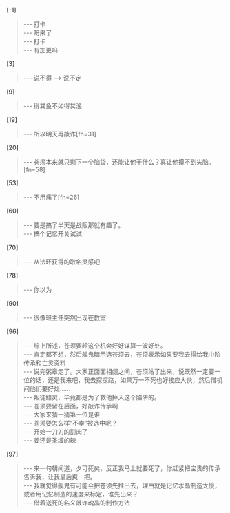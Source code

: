 
[-1] 
>--- 打卡<br>
>--- 盼来了<br>
>--- 打卡<br>
>--- 有加更吗<br>

[3] 
>--- 说不得  —>  说不定<br>

[9] 
>--- 得其鱼不如得其渔<br>

[19] 
>--- 所以明天再敲诈[fn=31]<br>

[20] 
>--- 苍须本来就只剩下一个脑袋，还能让他干什么？真让他摸不到头脑。[fn=58]<br>

[53] 
>--- 不用痛了[fn=26]<br>

[60] 
>--- 要是搞了半天是战贩那就有趣了。<br>
>--- 搞个记忆开关试试<br>

[70] 
>--- 从法环获得的取名灵感吧<br>

[78] 
>--- 你以为<br>

[90] 
>--- 很像班主任突然出现在教室<br>

[96] 
>--- 综上所述，苍须要趁这个机会好好谋算一波好处。<br>
>--- 肯定都不想，然后舰鬼暗示选苍须去，苍须表示如果要我去得给我中阶传承和亡灵资料<br>
>--- 说完粥章走了。大家正面面相觑之间，苍须站了出来，说既然一定要一位的话，还是我来吧，我去探探路，如果万一不死也好接应大伙，然后借机问他们要好处……<br>
>--- 叛徒鳍灵，毕竟都是为了救他掉入这个陷阱的。<br>
>--- 苍须要留在后面，好敲诈传承啊<br>
>--- 大家来猜一猜第一位是谁<br>
>--- 苍须要怎么样“不幸”被选中呢？<br>
>--- 开始一刀刀的割肉了<br>
>--- 姜还是圣域的辣<br>

[97] 
>--- 来一句朝闻道，夕可死矣，反正我马上就要死了，你赶紧把宝贵的传承告诉我，让我最后爽一把。<br>
>--- 我就觉得舰鬼有可能会把苍须先推出去，理由就是记忆水晶制造太慢，或者用记忆制造的速度来标定，谁先出来？<br>
>--- 借着送死的名义敲诈魂晶的制作方法<br>
